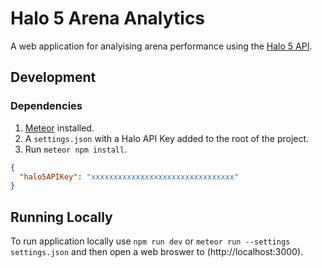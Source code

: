 # Halo 5 Arena Analytics

A web application for analyising arena performance using the [Halo 5 API](https://developer.haloapi.com/).

## Development

### Dependencies

1. [Meteor](https://www.meteor.com/install) installed.
2. A `settings.json` with a Halo API Key added to the root of the project.
3. Run `meteor npm install`.

```JSON
{
  "halo5APIKey": "xxxxxxxxxxxxxxxxxxxxxxxxxxxxxxxx"
}
```

## Running Locally

To run application locally use `npm run dev` or `meteor run --settings settings.json` and then open a web broswer to (http://localhost:3000).
